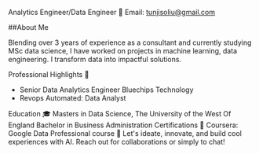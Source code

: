 Analytics Engineer/Data Engineer
📧 Email: tunjisoliu@gmail.com

##About Me 

Blending over 3 years of experience as a consultant and currently studying MSc data science, I have worked on projects in machine learning, data engineering. I transform data  into impactful solutions.

Professional Highlights 🌟

- Senior Data Analytics Engineer Bluechips Technology
- Revops Automated: Data Analyst

Education 🎓
Masters in Data Science, The University of the West Of England
Bachelor in Business Administration 
Certifications 📜
Coursera: Google Data Professional course
🔗 Let's ideate, innovate, and build cool experiences with AI. Reach out for collaborations or simply to chat!

<!---
tjgusshy/tjgusshy is a ✨ special ✨ repository because its `README.md` (this file) appears on your GitHub profile.
You can click the Preview link to take a look at your changes.
--->

